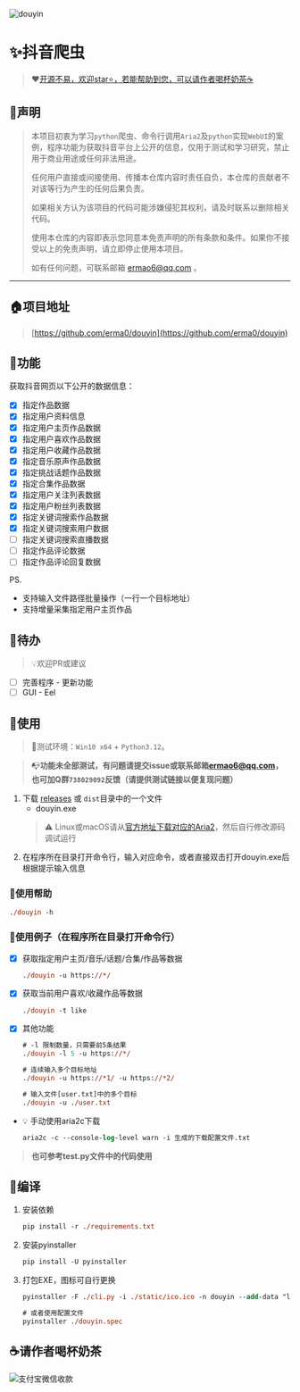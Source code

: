 ![douyin](https://socialify.git.ci/erma0/douyin/image?description=1&font=Source%20Code%20Pro&forks=1&issues=1&language=1&owner=1&pattern=Circuit%20Board&stargazers=1&theme=Auto)

# ✨抖音爬虫

> ❤️[开源不易，欢迎star⭐，若能帮助到您，可以请作者喝杯奶茶☕](#请作者喝杯奶茶)

## 📢声明

> 本项目初衷为学习`python`爬虫、命令行调用`Aria2`及`python`实现`WebUI`的案例，程序功能为获取抖音平台上公开的信息，仅用于测试和学习研究，禁止用于商业用途或任何非法用途。
>
> 任何用户直接或间接使用、传播本仓库内容时责任自负，本仓库的贡献者不对该等行为产生的任何后果负责。
>
> 如果相关方认为该项目的代码可能涉嫌侵犯其权利，请及时联系以删除相关代码。
>
> 使用本仓库的内容即表示您同意本免责声明的所有条款和条件。如果你不接受以上的免责声明，请立即停止使用本项目。
>
> 如有任何问题，可联系邮箱 <ermao6@qq.com> 。

---

## 🏠项目地址

> [https://github.com/erma0/douyin](https://github.com/erma0/douyin)

## 🍬功能

获取抖音网页以下公开的数据信息：
  - [x] 指定作品数据
  - [x] 指定用户资料信息
  - [x] 指定用户主页作品数据
  - [x] 指定用户喜欢作品数据
  - [x] 指定用户收藏作品数据
  - [x] 指定音乐原声作品数据
  - [x] 指定挑战话题作品数据
  - [x] 指定合集作品数据
  - [x] 指定用户关注列表数据
  - [x] 指定用户粉丝列表数据
  - [x] 指定关键词搜索作品数据
  - [x] 指定关键词搜索用户数据
  - [ ] 指定关键词搜索直播数据
  - [ ] 指定作品评论数据
  - [ ] 指定作品评论回复数据

PS.

- 支持输入文件路径批量操作（一行一个目标地址）
- 支持增量采集指定用户主页作品

## ‍🚩待办

> 💡欢迎PR或建议

- [ ] 完善程序 - 更新功能
- [ ] GUI - Eel

## 🚀使用

> 📍测试环境：`Win10 x64` + `Python3.12`。

> 📭**功能未全部测试，有问题请提交issue或联系邮箱<ermao6@qq.com>，也可加Q群`738029092`反馈（请提供测试链接以便复现问题）**

1. 下载 [releases](https://github.com/erma0/douyin/releases) 或 `dist`目录中的一个文件
    - douyin.exe
    > ⚠️ Linux或macOS请从[官方地址下载对应的Aria2](https://github.com/aria2/aria2/releases)，然后自行修改源码调试运行
2. 在程序所在目录打开命令行，输入对应命令，或者直接双击打开douyin.exe后根据提示输入信息

### 🐔使用帮助
```ps
./douyin -h
```

### 🏀使用例子（在程序所在目录打开命令行）
- [x] 获取指定用户主页/音乐/话题/合集/作品等数据
    ```ps
    ./douyin -u https://*/
    ```
- [x] 获取当前用户喜欢/收藏作品等数据
    ```ps
    ./douyin -t like
    ```
- [x] 其他功能
    ```ps
    # -l 限制数量，只需要前5条结果
    ./douyin -l 5 -u https://*/ 

    # 连续输入多个目标地址
    ./douyin -u https://*1/ -u https://*2/ 

    # 输入文件[user.txt]中的多个目标
    ./douyin -u ./user.txt
    ```

- 💡 手动使用aria2c下载
    ```ps
    aria2c -c --console-log-level warn -i 生成的下载配置文件.txt
    ```
> **也可参考test.py文件中的代码使用**

## 🔨编译

1. 安装依赖

    ```ps
    pip install -r ./requirements.txt
    ```

2. 安装pyinstaller

    ```ps
    pip install -U pyinstaller
    ```

3. 打包EXE，图标可自行更换

    ```ps
    pyinstaller -F ./cli.py -i ./static/ico.ico -n douyin --add-data "lib:lib" --add-data "aria2c.exe:."

    # 或者使用配置文件
    pyinstaller ./douyin.spec
    ```


## ☕请作者喝杯奶茶

![支付宝微信收款][1]

  [1]: https://erma0.cn/images/qrcode/shouqianma.png
